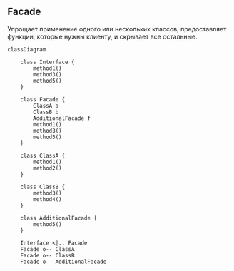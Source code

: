 ## Facade

Упрощает применение одного или нескольких классов, предоставляет функции, которые нужны клиенту, и скрывает все остальные.


```mermaid
classDiagram

    class Interface {
        method1()
        method3()
        method5()
    }

    class Facade {
        ClassA a
        ClassB b
        AdditionalFacade f
        method1()
        method3()
        method5()
    }

    class ClassA {
        method1()
        method2()
    }

    class ClassB {
        method3()
        method4()
    }

    class AdditionalFacade {
        method5()
    }

    Interface <|.. Facade
    Facade o-- ClassA
    Facade o-- ClassB
    Facade o-- AdditionalFacade

```